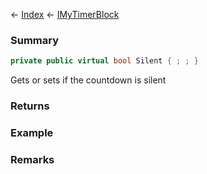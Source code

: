 ← [Index](Api-Index) ← [IMyTimerBlock](SpaceEngineers.Game.ModAPI.Ingame.IMyTimerBlock)

### Summary

```csharp
private public virtual bool Silent { ; ; }
```

Gets or sets if the countdown is silent

### Returns

### Example

### Remarks

